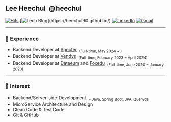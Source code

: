 ## Lee Heechul &nbsp;@heechul
[![Hits](https://hits.seeyoufarm.com/api/count/incr/badge.svg?url=https%3A%2F%2Fgithub.com%2Fheechul90&count_bg=%23D4EB4A&title_bg=%23555555&icon=&icon_color=%23E7E7E7&title=hits&edge_flat=false)](https://hits.seeyoufarm.com)
[![Tech Blog](http://img.shields.io/badge/-Tech%20blog-black?style=flat-round&logo=github&link=[https://heechul90.github.io/](https://heechul90.github.io/))](https://heechul90.github.io/)
[![LinkedIn](https://img.shields.io/badge/LinkedIn-0077b5?style=flat-round&logo=linkedin&logoColor=white)](https://www.linkedin.com/in/heechul-lee/)
[![Gmail](https://img.shields.io/badge/Gmail-d14836?style=flat-round&logo=Gmail&logoColor=white&link=mailto:leedaeun.dev@gmail.com)](mailto:heechul4296@gmail.com)

---

### 💎 Experience
- Backend Developer at [Specter](https://www.specter.co.kr/)&nbsp;&nbsp;<sub>(Full-time, May 2024 ~ )</sub>
- Backend Developer at [Vendys](https://sikdae.com/)&nbsp;&nbsp;<sub>(Full-time, February 2023 ~ April 2024)</sub>
- Backend Developer at [Dataeum](http://dataeum.kr/index.do) and [Foxedu](https://foxedu.kr/)&nbsp;&nbsp;<sub>(Full-time, June 2020 ~ January 2023)</sub>

---

### 🎈 Interest
- Backend/Server-side Development &nbsp;<sub>- Java, Spring Boot, JPA, Querydsl</sub>
- MicroService Architecture and Design
- Clean Code & Test Code
- Git & GitHub
<!--
**da-nyee/da-nyee** is a ✨ _special_ ✨ repository because its `README.md` (this file) appears on your GitHub profile.

Here are some ideas to get you started:

- 🔭 I’m currently working on ...
- 🌱 I’m currently learning ...
- 👯 I’m looking to collaborate on ...
- 🤔 I’m looking for help with ...
- 💬 Ask me about ...
- 📫 How to reach me: ...
- 😄 Pronouns: ...
- ⚡ Fun fact: ...
-->
<!--
![Anurag's github stats](https://github-readme-stats.vercel.app/api?username=heechul90&show_icons=true&theme=)![Top Langs](https://github-readme-stats.vercel.app/api/top-langs/?username=heechul90&layout=compact)
-->
